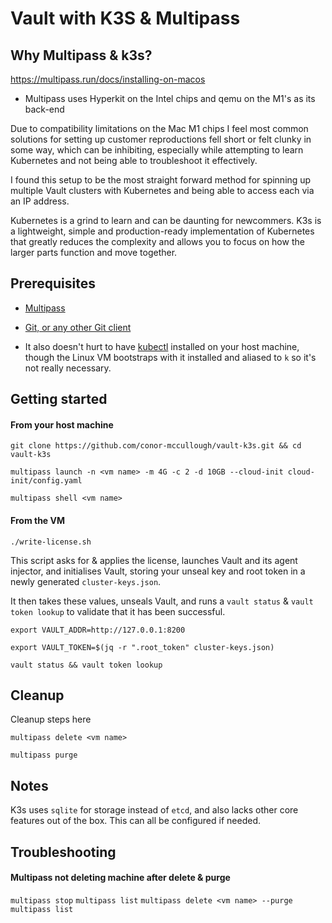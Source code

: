 # Vault with K3S & Multipass

## Why Multipass & k3s?

https://multipass.run/docs/installing-on-macos

- Multipass uses Hyperkit on the Intel chips and qemu on the M1's as its back-end

Due to compatibility limitations on the Mac M1 chips I feel most common solutions for setting up customer reproductions fell short or felt clunky in some way, which can be inhibiting, especially while attempting to learn Kubernetes and not being able to troubleshoot it effectively.

I found this setup to be the most straight forward method for spinning up multiple Vault clusters with Kubernetes and being able to access each via an IP address.

Kubernetes is a grind to learn and can be daunting for newcommers. K3s is a lightweight, simple and production-ready implementation of Kubernetes that greatly reduces the complexity and allows you to focus on how the larger parts function and move together. 

## Prerequisites

- [Multipass](https://multipass.run/)

- [Git, or any other Git client](https://git-scm.com/)

- It also doesn't hurt to have [kubectl](https://kubernetes.io/docs/reference/kubectl/) installed on your host machine, though the Linux VM bootstraps with it installed and aliased to `k` so it's not really necessary.

## Getting started

#### From your host machine

`git clone https://github.com/conor-mccullough/vault-k3s.git && cd vault-k3s`

`multipass launch -n <vm name> -m 4G -c 2 -d 10GB --cloud-init cloud-init/config.yaml`

`multipass shell <vm name>`

#### From the VM

`./write-license.sh`

This script asks for & applies the license, launches Vault and its agent injector, and initialises Vault, storing your unseal key and root token in a newly generated `cluster-keys.json`.

It then takes these values, unseals Vault, and runs a `vault status` & `vault token lookup` to validate that it has been successful.

`export VAULT_ADDR=http://127.0.0.1:8200`

`export VAULT_TOKEN=$(jq -r ".root_token" cluster-keys.json)`

`vault status && vault token lookup`

## Cleanup

Cleanup steps here

`multipass delete <vm name>`

`multipass purge`

## Notes

K3s uses `sqlite` for storage instead of `etcd`, and also lacks other core features out of the box. This can all be configured if needed.

## Troubleshooting

#### Multipass not deleting machine after delete & purge

`multipass stop`
`multipass list`
`multipass delete <vm name> --purge`
`multipass list`
